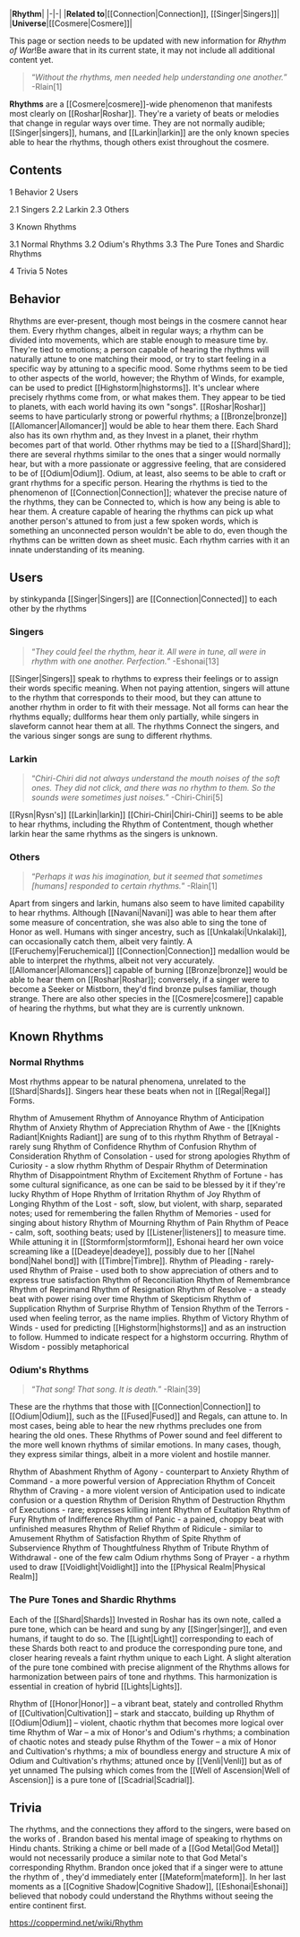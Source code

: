 |**Rhythm**|
|-|-|
|**Related to**|[[Connection\|Connection]], [[Singer\|Singers]]|
|**Universe**|[[Cosmere\|Cosmere]]|

This page or section needs to be updated with new information for *Rhythm of War*!Be aware that in its current state, it may not include all additional content yet.

>“*Without the rhythms, men needed help understanding one another.*”
\-Rlain[1]


**Rhythms** are a [[Cosmere\|cosmere]]-wide phenomenon that manifests most clearly on [[Roshar\|Roshar]]. They're a variety of beats or melodies that change in regular ways over time. They are not normally audible; [[Singer\|singers]], humans, and [[Larkin\|larkin]] are the only known species able to hear the rhythms, though others exist throughout the cosmere.

## Contents

1 Behavior
2 Users

2.1 Singers
2.2 Larkin
2.3 Others


3 Known Rhythms

3.1 Normal Rhythms
3.2 Odium's Rhythms
3.3 The Pure Tones and Shardic Rhythms


4 Trivia
5 Notes


## Behavior
Rhythms are ever-present, though most beings in the cosmere cannot hear them. Every rhythm changes, albeit in regular ways; a rhythm can be divided into movements, which are stable enough to measure time by. They're tied to emotions; a person capable of hearing the rhythms will naturally attune to one matching their mood, or try to start feeling in a specific way by attuning to a specific mood. Some rhythms seem to be tied to other aspects of the world, however; the Rhythm of Winds, for example, can be used to predict [[Highstorm\|highstorms]].
It's unclear where precisely rhythms come from, or what makes them. They appear to be tied to planets, with each world having its own "songs". [[Roshar\|Roshar]] seems to have particularly strong or powerful rhythms; a [[Bronze\|bronze]] [[Allomancer\|Allomancer]] would be able to hear them there. Each Shard also has its own rhythm and, as they Invest in a planet, their rhythm becomes part of that world. Other rhythms may be tied to a [[Shard\|Shard]]; there are several rhythms similar to the ones that a singer would normally hear, but with a more passionate or aggressive feeling, that are considered to be of [[Odium\|Odium]]. Odium, at least, also seems to be able to craft or grant rhythms for a specific person.
Hearing the rhythms is tied to the phenomenon of [[Connection\|Connection]]; whatever the precise nature of the rhythms, they can be Connected to, which is how any being is able to hear them. A creature capable of hearing the rhythms can pick up what another person's attuned to from just a few spoken words, which is something an unconnected person wouldn't be able to do, even though the rhythms can be written down as sheet music. Each rhythm carries with it an innate understanding of its meaning.

## Users
 by  stinkypanda  [[Singer\|Singers]] are [[Connection\|Connected]] to each other by the rhythms
### Singers
>“*They could feel the rhythm, hear it. All were in tune, all were in rhythm with one another. Perfection.*”
\-Eshonai[13]


[[Singer\|Singers]] speak to rhythms to express their feelings or to assign their words specific meaning. When not paying attention, singers will attune to the rhythm that corresponds to their mood, but they can attune to another rhythm in order to fit with their message. Not all forms can hear the rhythms equally; dullforms hear them only partially, while singers in slaveform cannot hear them at all. The rhythms Connect the singers, and the various singer songs are sung to different rhythms.

### Larkin
>“*Chiri-Chiri did not always understand the mouth noises of the soft ones. They did not click, and there was no rhythm to them. So the sounds were sometimes just noises.*”
\-Chiri-Chiri[5]


[[Rysn\|Rysn's]] [[Larkin\|larkin]] [[Chiri-Chiri\|Chiri-Chiri]] seems to be able to hear rhythms, including the Rhythm of Contentment, though whether larkin hear the same rhythms as the singers is unknown.

### Others
>“*Perhaps it was his imagination, but it seemed that sometimes [humans] responded to certain rhythms.*”
\-Rlain[1]


Apart from singers and larkin, humans also seem to have limited capability to hear rhythms. Although [[Navani\|Navani]] was able to hear them after some measure of concentration, she was also able to sing the tone of Honor as well. Humans with singer ancestry, such as [[Unkalaki\|Unkalaki]], can occasionally catch them, albeit very faintly. A [[Feruchemy\|Feruchemical]] [[Connection\|Connection]] medallion would be able to interpret the rhythms, albeit not very accurately. [[Allomancer\|Allomancers]] capable of burning [[Bronze\|bronze]] would be able to hear them on [[Roshar\|Roshar]]; conversely, if a singer were to become a Seeker or Mistborn, they'd find bronze pulses familiar, though strange.
There are also other species in the [[Cosmere\|cosmere]] capable of hearing the rhythms, but what they are is currently unknown.

## Known Rhythms
### Normal Rhythms
Most rhythms appear to be natural phenomena, unrelated to the [[Shard\|Shards]]. Singers hear these beats when not in [[Regal\|Regal]] Forms.


Rhythm of Amusement
Rhythm of Annoyance
Rhythm of Anticipation
Rhythm of Anxiety
Rhythm of Appreciation
Rhythm of Awe - the [[Knights Radiant\|Knights Radiant]] are sung of to this rhythm
Rhythm of Betrayal - rarely sung
Rhythm of Confidence
Rhythm of Confusion
Rhythm of Consideration
Rhythm of Consolation - used for strong apologies
Rhythm of Curiosity - a slow rhythm
Rhythm of Despair
Rhythm of Determination
Rhythm of Disappointment
Rhythm of Excitement
Rhythm of Fortune - has some cultural significance, as one can be said to be blessed by it if they're lucky
Rhythm of Hope
Rhythm of Irritation
Rhythm of Joy
Rhythm of Longing
Rhythm of the Lost - soft, slow, but violent, with sharp, separated notes; used for remembering the fallen
Rhythm of Memories - used for singing about history
Rhythm of Mourning
Rhythm of Pain
Rhythm of Peace - calm, soft, soothing beats; used by [[Listener\|listeners]] to measure time. While attuning it in [[Stormform\|stormform]], Eshonai heard her own voice screaming like a [[Deadeye\|deadeye]], possibly due to her [[Nahel bond\|Nahel bond]] with [[Timbre\|Timbre]].
Rhythm of Pleading - rarely-used
Rhythm of Praise - used both to show appreciation of others and to express true satisfaction
Rhythm of Reconciliation
Rhythm of Remembrance
Rhythm of Reprimand
Rhythm of Resignation
Rhythm of Resolve - a steady beat with power rising over time
Rhythm of Skepticism
Rhythm of Supplication
Rhythm of Surprise
Rhythm of Tension
Rhythm of the Terrors - used when feeling terror, as the name implies.
Rhythm of Victory
Rhythm of Winds - used for predicting [[Highstorm\|highstorms]] and as an instruction to follow. Hummed to indicate respect for a highstorm occurring.
Rhythm of Wisdom - possibly metaphorical

### Odium's Rhythms
>“*That song! That song. It is death.*”
\-Rlain[39]


These are the rhythms that those with [[Connection\|Connection]] to [[Odium\|Odium]], such as the [[Fused\|Fused]] and Regals, can attune to. In most cases, being able to hear the new rhythms precludes one from hearing the old ones. These Rhythms of Power sound and feel different to the more well known rhythms of similar emotions. In many cases, though, they express similar things, albeit in a more violent and hostile manner.


Rhythm of Abashment
Rhythm of Agony - counterpart to Anxiety
Rhythm of Command - a more powerful version of Appreciation
Rhythm of Conceit
Rhythm of Craving - a more violent version of Anticipation used to indicate confusion or a question 
Rhythm of Derision
Rhythm of Destruction
Rhythm of Executions - rare; expresses killing intent
Rhythm of Exultation
Rhythm of Fury
Rhythm of Indifference
Rhythm of Panic - a pained, choppy beat with unfinished measures
Rhythm of Relief
Rhythm of Ridicule - similar to Amusement
Rhythm of Satisfaction
Rhythm of Spite
Rhythm of Subservience
Rhythm of Thoughtfulness
Rhythm of Tribute
Rhythm of Withdrawal - one of the few calm Odium rhythms
Song of Prayer - a rhythm used to draw [[Voidlight\|Voidlight]] into the [[Physical Realm\|Physical Realm]]

### The Pure Tones and Shardic Rhythms
Each of the [[Shard\|Shards]] Invested in Roshar has its own note, called a pure tone, which can be heard and sung by any [[Singer\|singer]], and even humans, if taught to do so. The [[Light\|Light]] corresponding to each of these Shards both react to and produce the corresponding pure tone, and closer hearing reveals a faint rhythm unique to each Light. A slight alteration of the pure tone combined with precise alignment of the Rhythms allows for harmonization between pairs of tone and rhythms. This harmonization is essential in creation of hybrid [[Lights\|Lights]].

Rhythm of [[Honor\|Honor]] – a vibrant beat, stately and controlled
Rhythm of [[Cultivation\|Cultivation]] – stark and staccato, building up
Rhythm of [[Odium\|Odium]] – violent, chaotic rhythm that becomes more logical over time
Rhythm of War – a mix of Honor's and Odium's rhythms; a combination of chaotic notes and steady pulse
Rhythm of the Tower – a mix of Honor and Cultivation's rhythms; a mix of boundless energy and structure
A mix of Odium and Cultivation's rhythms; attuned once by [[Venli\|Venli]] but as of yet unnamed
The pulsing which comes from the [[Well of Ascension\|Well of Ascension]] is a pure tone of [[Scadrial\|Scadrial]].
## Trivia
The rhythms, and the connections they afford to the singers, were based on the works of .
Brandon based his mental image of speaking to rhythms on Hindu chants.
Striking a chime or bell made of a [[God Metal\|God Metal]] would not necessarily produce a similar note to that God Metal's corresponding Rhythm.
Brandon once joked that if a singer were to attune the rhythm of , they'd immediately enter [[Mateform\|mateform]].
In her last moments as a [[Cognitive Shadow\|Cognitive Shadow]], [[Eshonai\|Eshonai]] believed that nobody could understand the Rhythms without seeing the entire continent first.


https://coppermind.net/wiki/Rhythm